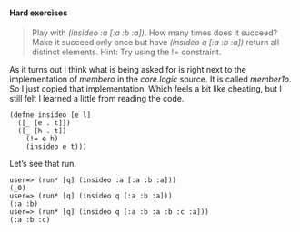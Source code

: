 #### Hard exercises

> Play with *(insideo :a [:a :b :a])*. How many times does it succeed? Make it succeed only once but have *(insideo q [:a :b :a])* return all distinct elements. Hint: Try using the != constraint.

As it turns out I think what is being asked for is right next to the implementation of *membero* in the *core.logic* source. It is called *member1o*. So I just copied that implementation. Which feels a bit like cheating, but I still felt I learned a little from reading the code.

<p><code class="clojure">(defne insideo [e l]
  ([&#95; [e . t]])
  ([&#95; [h . t]]
    (!= e h)
    (insideo e t)))</code></p>

Let&#8217;s see that run.

<p><code class="clojure">user=&gt; (run&#42; [q] (insideo :a [:a :b :a]))
(&#95;0)
user=&gt; (run&#42; [q] (insideo q [:a :b :a]))
(:a :b)
user=&gt; (run&#42; [q] (insideo q [:a :b :a :b :c :a]))
(:a :b :c) </code></p>
